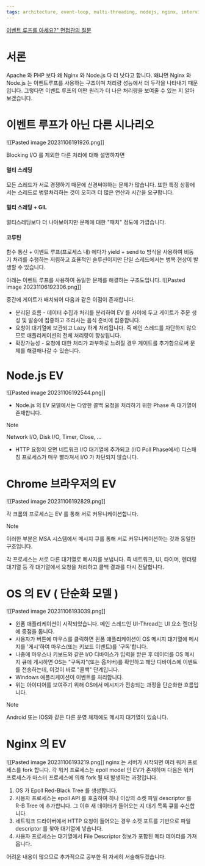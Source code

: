 ```yaml
---
tags: architecture, event-loop, multi-threading, nodejs, nginx, interview
---
```

[이벤트 루프를 아세요?" 면접관의 질문](https://iorilan.medium.com/?source=post_page-----19d270a246c8--------------------------------)

# 서론

Apache 와 PHP 보다 왜 Nginx 와 Node.js 다 더 낫다고 합니다.
왜냐면 Nginx 와 Node.js 는 이벤트루프를 사용하는 구조이며 처리량 성능에서 더 두각을 나타내기 때문입니다.
그렇다면 이벤트 루프의 어떤 원리가 더 나은 처리량을 보여줄 수 있는 지 알아보겠습니다.


# 이벤트 루프가 아닌 다른 시나리오

![[Pasted image 20231106191926.png]]

Blocking I/O 를 제외한 다른 처리에 대해 설명하자면
#### 멀티 스레딩
모든 스레드가 서로 경쟁하기 때문에 신경써야하는 문제가 많습니다.
또한 특정 상황에서는 스레드로 병렬처리하는 것이 오히려 더 많은 연산과 시간을 요구합니다.

#### 멀티 스레딩 + GIL
멀티스레딩보다 더 나아보이지만 문제에 대한 "패치" 정도에 가깝습니다.

#### 코루틴
함수 통신 + 이벤트 루프(프로세스 내) 에다가 yield + send to 방식을 사용하여
비동기 처리를 수행하는 저렴하고 효율적인 솔루션이지만 단일 스레드에서는 병목 현상이 발생할 수 있습니다.

아래는 이벤트 루프를 사용하여 동일한 문제를 해결하는 구조도입니다.
![[Pasted image 20231106192306.png]]

중간에 게이트가 배치되어 다음과 같은 이점이 존재합니다.

* 분리된 흐름 - 데이터 수집과 처리를 분리하여 EV 를 사이에 두고 게이트가 주문 생성 및 발송에 집중하고 조리사는 음식 준비에 집중합니다.
* 요청이 대기열에 보관되고 Lazy 하게 처리됩니다.
  즉 메인 스레드를 차단하지 않으므로 애플리케이션의 전체 처리량이 향상됩니다.
* 확장가능성 - 요청에 대한 처리가 과부하로 느려질 경우 게이트를 추가함으로써 문제를 해결해나갈 수 있습니다.

# Node.js EV
![[Pasted image 20231106192544.png]]

* Node.js 의 EV 모델에서는 다양한 콜백 요청을 처리하기 위한 Phase 즉 대기열이 존재합니다.

> [!NOTE]
> Network I/O, Disk I/O, Timer, Close, ...

* HTTP 요청이 오면 네트워크 I/O 대기열에 추가되고 (I/O Poll Phase에서) 디스패칭 프로세스가 매우 빨라져서 I/O 가 차단되지 않습니다.

# Chrome 브라우저의 EV
![[Pasted image 20231106192829.png]]

각 크롬의 프로세스는 EV 를 통해 서로 커뮤니케이션합니다.

> [!NOTE]
> 이러한 부분은 MSA 시스템에서 메시지 큐를 통해 서로 커뮤니케이션하는 것과 동일한 구조입니다.

각 프로세스는 서로 다른 대기열로 메시지를 보냅니다.
즉 네트워크, UI, 타이머, 렌더링 대기열 등 각 대기열에서 요청을 처리하고 콜백 결과를 다시 전달합니다.

# OS 의 EV ( 단순화 모델 )
![[Pasted image 20231106193039.png]]

- 윈폼 애플리케이션이 시작되었습니다. 메인 스레드인 UI-Thread는 UI 요소 렌더링에 중점을 둡니다.
- 사용자가 버튼에 마우스를 클릭하면 윈폼 애플리케이션이 OS 메시지 대기열에 메시지를 '게시'하여 마우스(또는 키보드 이벤트)를 '구독'합니다.
- 나중에 마우스나 키보드와 같은 I/O 디바이스가 입력을 받은 후 데이터를 OS 메시지 큐에 게시하면 OS는 "구독자"(또는 옵저버)를 확인하고 해당 디바이스에 이벤트를 전송하는데, 이것이 바로 "콜백" 단계입니다.
- Windows 애플리케이션이 이벤트를 처리합니다.
- 위는 아이디어를 보여주기 위해 OS에서 메시지가 전송되는 과정을 단순화한 흐름입니다.
> [!NOTE]
> Android 또는 IOS와 같은 다른 운영 체제에도 메시지 대기열이 있습니다.

# Nginx 의 EV
![[Pasted image 20231106193219.png]]
nginx 는 서버가 시작되면 여러 워커 프로세스를 fork 합니다.
각 워커 프로세스는 epoll model 인 EV가 존재하며
다음은 워커 프로세스가 마스터 프로세스에 의해 fork 될 때 발생하는 과정입니다.

1. OS 가 Epoll Red-Black Tree 를 생성합니다.
2. 사용자 프로세스는 epoll API 를 호출하여 하나 이상의 소켓 파일 descriptor 를 R-B Tree 에 추가합니다.
   그 이후 새 데이터가 들어오는 지 대기 목록 큐를 수신합니다.
3. 네트워크 드라이버에서 HTTP 요청이 들어오는 경우 소켓 포트를 기반으로 파일 descriptor 를 찾아 대기열에 넣습니다.
4. 사용자 프로세스는 대기열에서 File Descriptor 정보가 포함된 메타 데이터를 가져옵니다.

어려운 내용이 많으므로 추가적으로 공부한 뒤 자세히 서술해두겠습니다.
